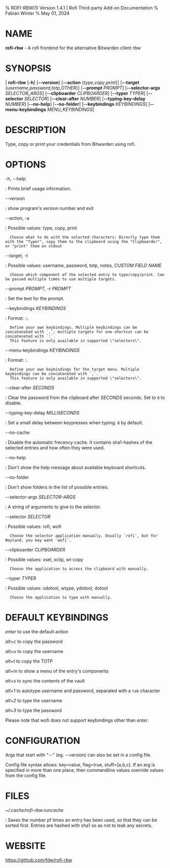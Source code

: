 % ROFI-RBW(1) Version 1.4.1 | Rofi Third-party Add-on Documentation
% Fabian Winter
% May 01, 2024

# NAME


**rofi-rbw** \- A rofi frontend for the alternative Bitwarden client rbw

# SYNOPSIS

| **rofi-rbw** \[**-h**] \[**\--version**] \[**\--action** {*type*,*copy*,*print*}]
         \[**\--target** {*username*,*password*,*totp*,*OTHER*}]
         \[**\--prompt** *PROMPT*] \[**\--selector-args** *SELECTOR_ARGS*]
         \[**\--clipboarder** *CLIPBOARDER*] \[**\--typer** *TYPER*] \[**\--selector** *SELECTOR*]
         \[**\--clear-after** *NUMBER*] \[**\--typing-key-delay** *NUMBER*]
         \[**\--no-help**] \[**\--no-folder**]
         \[**\--keybindings** *KEYBINDINGS*] \[**\--menu-keybindings** *MENU_KEYBINDINGS*]

# DESCRIPTION

Type, copy or print your credentials from Bitwarden using rofi.

# OPTIONS

-h, \--help

:   Prints brief usage information.

\--version

:   show program's version number and exit

\--action, -a

: Possible values: type, copy, print

      Choose what to do with the selected characters: Directly type them with the "Typer", copy them to the clipboard using the "Clipboarder", or "print" them on stdout

\--target, -t

: Possible values: username, password, totp, notes, _CUSTOM FIELD NAME_

      Choose which component of the selected entry to type/copy/print. Can be passed multiple times to use multiple targets.

\--prompt _PROMPT_, -r _PROMPT_

:  Set the text for the prompt.

\--keybindings _KEYBINDINGS_

: Format: <shortcut>:<action>:<target>.

      Define your own keybindings. Multiple keybindings can be concatenated with `,`; multiple targets for one shortcut can be concatenated with `:`.
      This feature is only available in supported \"selectors\".

\--menu-keybindings _KEYBINDINGS_

: Format: <shortcut>:<action>.

      Define your own keybindings for the target menu. Multiple keybindings can be concatenated with `,`.
      This feature is only available in supported \"selectors\".

\--clear-after _SECONDS_

: Clear the password from the clipboard after _SECONDS_ seconds. Set to `0` to disable.

\--typing-key-delay _MILLISECONDS_

: Set a small delay between keypresses when typing. `0` by default.

\--no-cache

: Disable the automatic frecency cache. It contains sha1-hashes of the selected entries and how often they were used.

\--no-help

: Don't show the help message about available keyboard shortcuts.

\--no-folder

: Don't show folders in the list of possible entries.

\--selector-args _SELECTOR-ARGS_

:  A string of arguments to give to the selector.

\--selector _SELECTOR_

: Possible values: rofi, wofi

      Choose the selector application manually. Usually `rofi`, but for Wayland, you may want `wofi`.

\--clipboarder _CLIPBOARDER_

: Possible values: xsel, xclip, wl-copy

      Choose the application to access the clipboard with manually.

\--typer _TYPER_

: Possible values: xdotool, wtype, ydotool, dotool

      Choose the application to type with manually.

# DEFAULT KEYBINDINGS

*enter* to use the default action

*alt+c* to copy the password

*alt+u* to copy the username

*alt+t* to copy the TOTP

*alt+m* to show a menu of the entry's components

*alt+s* to sync the contents of the vault

*alt+1* to autotype username and password, separated with a `tab` character

*alt+2* to type the username

*alt+3* to type the password

Please note that wofi does not support keybindings other than *enter*.

# CONFIGURATION

Args that start with "\--" (eg. \--version) can also be set in a config file.

Config file syntax allows: key=value, flag=true, stuff=[a,b,c]. If an arg is specified in more than one place, then commandline values override values from the config file.

# FILES

*~/.cache/rofi-rbw.runcache*

: Saves the number pf times an entry has been used, so that they can be sorted first. Entries are hashed with sha1 so as not to leak any secrets.


# WEBSITE

https://github.com/fdw/rofi-rbw
